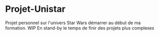 # Projet-Unistar
Projet personnel sur l'univers Star Wars démarrer au début de ma formation.
WIP
En stand-by le temps de finir des projets plus complexes
